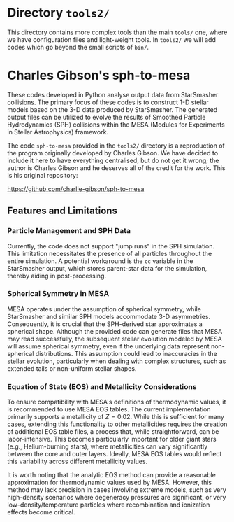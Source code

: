 # Directory `tools2/` 

This directory contains more complex tools than the main `tools/` one,
where we have configuration files and light-weight tools. In `tools2/`
we will add codes which go beyond the small scripts of `bin/`.

# Charles Gibson's sph-to-mesa

These codes developed in Python analyse output data from StarSmasher
collisions. The primary focus of these codes is to construct 1-D stellar models
based on the 3-D data produced by StarSmasher. The generated output files can
be utilized to evolve the results of Smoothed Particle Hydrodynamics (SPH)
collisions within the MESA (Modules for Experiments in Stellar Astrophysics)
framework.

The code `sph-to-mesa` provided in the `tools2/` directory is a reproduction of
the program originally developed by Charles Gibson. We have decided to include
it here to have everything centralised, but do not get it wrong; the author is
Charles Gibson and he deserves all of the credit for the work. This is his
original repository:

<a href="https://github.com/charlie-gibson/sph-to-mesa">https://github.com/charlie-gibson/sph-to-mesa</a>

## Features and Limitations

### Particle Management and SPH Data

Currently, the code does not support "jump runs" in the SPH simulation. This
limitation necessitates the presence of all particles throughout the entire
simulation. A potential workaround is the `cc` variable in the StarSmasher
output, which stores parent-star data for the simulation, thereby aiding in
post-processing.

### Spherical Symmetry in MESA

MESA operates under the assumption of spherical symmetry, while StarSmasher and
similar SPH models accommodate 3-D asymmetries. Consequently, it is crucial
that the SPH-derived star approximates a spherical shape. Although the provided
code can generate files that MESA may read successfully, the subsequent stellar
evolution modeled by MESA will assume spherical symmetry, even if the
underlying data represent non-spherical distributions. This assumption could
lead to inaccuracies in the stellar evolution, particularly when dealing with
complex structures, such as extended tails or non-uniform stellar shapes.

### Equation of State (EOS) and Metallicity Considerations

To ensure compatibility with MESA's definitions of thermodynamic values, it is
recommended to use MESA EOS tables. The current implementation primarily
supports a metallicity of $Z=0.02$. While this is sufficient for many cases,
extending this functionality to other metallicities requires the creation of
additional EOS table files, a process that, while straightforward, can be
labor-intensive. This becomes particularly important for older giant stars
(e.g., Helium-burning stars), where metallicities can vary significantly
between the core and outer layers. Ideally, MESA EOS tables would reflect this
variability across different metallicity values.

It is worth noting that the analytic EOS method can provide a reasonable
approximation for thermodynamic values used by MESA. However, this method may
lack precision in cases involving extreme models, such as very high-density
scenarios where degeneracy pressures are significant, or very
low-density/temperature particles where recombination and ionization effects
become critical.


